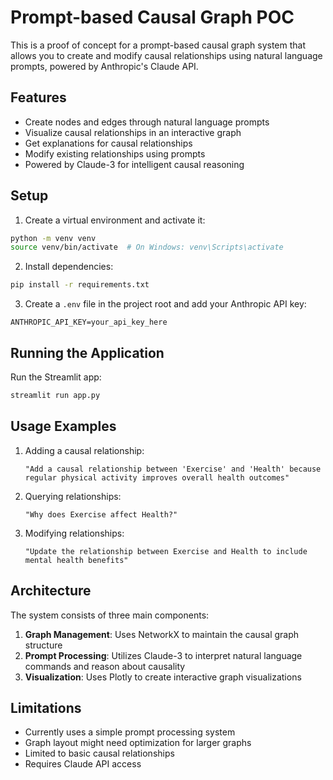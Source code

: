 # Prompt-based Causal Graph POC

This is a proof of concept for a prompt-based causal graph system that allows you to create and modify causal relationships using natural language prompts, powered by Anthropic's Claude API.

## Features

- Create nodes and edges through natural language prompts
- Visualize causal relationships in an interactive graph
- Get explanations for causal relationships
- Modify existing relationships using prompts
- Powered by Claude-3 for intelligent causal reasoning

## Setup

1. Create a virtual environment and activate it:
```bash
python -m venv venv
source venv/bin/activate  # On Windows: venv\Scripts\activate
```

2. Install dependencies:
```bash
pip install -r requirements.txt
```

3. Create a `.env` file in the project root and add your Anthropic API key:
```
ANTHROPIC_API_KEY=your_api_key_here
```

## Running the Application

Run the Streamlit app:
```bash
streamlit run app.py
```

## Usage Examples

1. Adding a causal relationship:
   ```
   "Add a causal relationship between 'Exercise' and 'Health' because regular physical activity improves overall health outcomes"
   ```

2. Querying relationships:
   ```
   "Why does Exercise affect Health?"
   ```

3. Modifying relationships:
   ```
   "Update the relationship between Exercise and Health to include mental health benefits"
   ```

## Architecture

The system consists of three main components:

1. **Graph Management**: Uses NetworkX to maintain the causal graph structure
2. **Prompt Processing**: Utilizes Claude-3 to interpret natural language commands and reason about causality
3. **Visualization**: Uses Plotly to create interactive graph visualizations

## Limitations

- Currently uses a simple prompt processing system
- Graph layout might need optimization for larger graphs
- Limited to basic causal relationships
- Requires Claude API access 